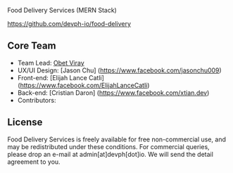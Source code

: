 Food Delivery Services (MERN Stack)

https://github.com/devph-io/food-delivery

## Core Team
* Team Lead: [Obet Viray](https://www.facebook.com/viray.obet) 
* UX/UI Design: [Jason Chu] (https://www.facebook.com/jasonchu009)
* Front-end: [Elijah Lance Catli] (https://www.facebook.com/ElijahLanceCatli)
* Back-end: [Cristian Daron] (https://www.facebook.com/xtian.dev)
* Contributors:




## License 
Food Delivery Services is freely available for free non-commercial use, and may be redistributed under these conditions. For commercial queries, please drop an e-mail at admin[at]devph[dot]io. We will send the detail agreement to you.
